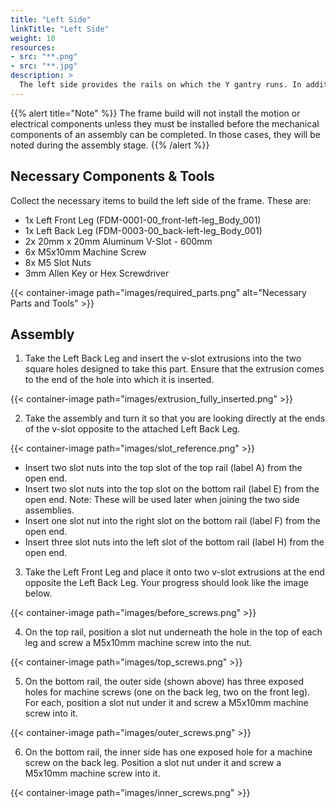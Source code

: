 ```yaml
---
title: "Left Side"
linkTitle: "Left Side"
weight: 10
resources:
- src: "**.png"
- src: "**.jpg"
description: >
  The left side provides the rails on which the Y gantry runs. In addition, most of the cables are routed to the front left of the machine as that is where the controller ultimately lives.
---
```


{{% alert title="Note" %}}
The frame build will not install the motion or electrical components unless they must be installed before the mechanical components of an assembly can be completed. In those cases, they will be noted during the assembly stage.
{{% /alert %}}


## Necessary Components & Tools

Collect the necessary items to build the left side of the frame. These are:

* 1x Left Front Leg (FDM-0001-00_front-left-leg_Body_001)
* 1x Left Back Leg (FDM-0003-00_back-left-leg_Body_001)
* 2x 20mm x 20mm Aluminum V-Slot - 600mm
* 6x M5x10mm Machine Screw
* 8x M5 Slot Nuts
* 3mm Allen Key or Hex Screwdriver

{{< container-image path="images/required_parts.png" alt="Necessary Parts and Tools" >}}

## Assembly

1. Take the Left Back Leg and insert the v-slot extrusions into the two square holes designed to take this part. Ensure that the extrusion comes to the end of the hole into which it is inserted.

{{< container-image path="images/extrusion_fully_inserted.png" >}}

2. Take the assembly and turn it so that you are looking directly at the ends of the v-slot opposite to the attached Left Back Leg.

{{< container-image path="images/slot_reference.png" >}}

* Insert two slot nuts into the top slot of the top rail (label A) from the open end. 
* Insert two slot nuts into the top slot on the bottom rail (label E) from the open end. Note: These will be used later when joining the two side assemblies.
* Insert one slot nut into the right slot on the bottom rail (label F) from the open end. 
* Insert three slot nuts into the left slot of the bottom rail (label H) from the open end. 

3. Take the Left Front Leg and place it onto two v-slot extrusions at the end opposite the Left Back Leg. Your progress should look like the image below.

{{< container-image path="images/before_screws.png" >}}

4. On the top rail, position a slot nut underneath the hole in the top of each leg and screw a M5x10mm machine screw into the nut.

{{< container-image path="images/top_screws.png" >}}

5. On the bottom rail, the outer side (shown above) has three exposed holes for machine screws (one on the back leg, two on the front leg). For each, position a slot nut under it and screw a M5x10mm machine screw into it.

{{< container-image path="images/outer_screws.png" >}}

6. On the bottom rail, the inner side has one exposed hole for a machine screw on the back leg. Position a slot nut under it and screw a M5x10mm machine screw into it.

{{< container-image path="images/inner_screws.png" >}}


